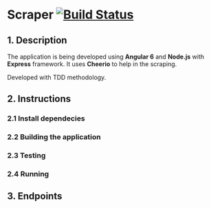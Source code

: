 # Scraper [![Build Status](https://travis-ci.org/dechristo/scraper.svg?branch=master)](https://travis-ci.org/dechristo/scraper)

## 1. Description
The application is being developed using **Angular 6** and **Node.js** with **Express** framework.
It uses **Cheerio** to help in the scraping. 

Developed with TDD methodology.

## 2. Instructions
### 2.1 Install dependecies

### 2.2 Building the application

### 2.3 Testing

### 2.4 Running

## 3. Endpoints
